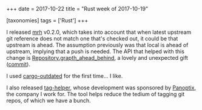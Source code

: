 +++
date = 2017-10-22
title = "Rust week of 2017-10-19"

[taxonomies]
tags = ['Rust']
+++

I released [mrh] v0.2.0, which takes into account that when latest
upstream git reference does not match one that\'s checked out, it could
be that upstream is ahead. The assumption previously was that local is
ahead of upstream, implying that a push is needed. The API that helped
with this change is [Repository.grapth\_ahead\_behind], a lovely and
unexpected gift ([commit]).

I used [cargo-outdated] for the first time\... I like.

I also released [tag-helper], whose development was sponsored by
[Panoptix], the company I work for. The tool helps reduce the tedium of
tagging git repos, of which we have a bunch.

  [mrh]: https://crates.io/crates/mrh
  [Repository.grapth\_ahead\_behind]: https://docs.rs/git2/0.6.8/git2/struct.Repository.html#method.graph_ahead_behind
  [commit]: https://github.com/tshepang/mrh/commit/fc82fe9890cf3a8033fa78295308d888628caa39
  [cargo-outdated]: https://crates.io/crates/cargo-outdated
  [tag-helper]: https://github.com/panoptix-za/tag-helper
  [Panoptix]: https://www.panoptix.co.za/
